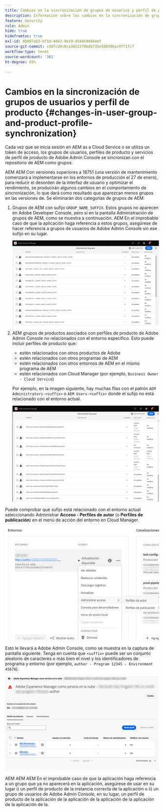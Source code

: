 ```yaml
---
title: Cambios en la sincronización de grupos de usuarios y perfil de producto
description: Información sobre los cambios en la sincronización de grupos de usuarios y perfiles de producto que llegan a AEM as a Cloud Service
feature: Security
role: Admin
hide: true
hidefromtoc: true
exl-id: 0b097ab3-bf1d-4d43-9e19-d544594844ef
source-git-commit: cddfcddc0ca3652270bdb735e580386ac9ff1fc7
workflow-type: tm+mt
source-wordcount: '361'
ht-degree: 65%

---
```


# Cambios en la sincronización de grupos de usuarios y perfil de producto {#changes-in-user-group-and-product-profile-synchronization}

Cada vez que se inicia sesión en AEM as a Cloud Service o se utiliza un token de acceso, los grupos de usuarios, perfiles de producto y servicios de perfil de producto de Adobe Admin Console se sincronizan con el repositorio de AEM como grupos.

AEM AEM Con versiones superiores a 18751 (una versión de mantenimiento comenzará a implementarse en los entornos de producción el 27 de enero), para reducir el desorden de la interfaz de usuario y optimizar el rendimiento, se producirán algunos cambios en el comportamiento de sincronización, lo que dará como resultado que aparezcan menos grupos en las versiones de. Se eliminarán dos categorías de grupos de AEM:

1. Grupos de AEM con sufijo `GROUP_NAME_SUFFIX`. Estos grupos no aparecen en Adobe Developer Console, pero sí en la pantalla Administración de grupos de AEM, como se muestra a continuación. AEM En el improbable caso de que la aplicación haga referencia a estos grupos, asegúrese de hacer referencia a grupos de usuarios de Adobe Admin Console sin ese sufijo en su lugar.

   ![Grupos eliminados 1](/help/security/assets/removed-groups-1.png)

1. AEM grupos de productos asociados con perfiles de producto de Adobe Admin Console no relacionados con el entorno específico. Esto puede incluir perfiles de producto que:

   * estén relacionados con otros productos de Adobe
   * estén relacionados con otros programas de AEM
   * estén relacionados con otros entornos de AEM en el mismo programa de AEM
   * estén relacionados con Cloud Manager (por ejemplo, `Business Owner - Cloud Service`)

   Por ejemplo, en la imagen siguiente, hay muchas filas con el patrón `AEM Administrators-<suffix>` o `AEM Users-<suffix>` donde el sufijo no está relacionado con el entorno actual.

   ![Grupos eliminados 2](/help/security/assets/removed-groups-2.png)

Puede comprobar qué sufijo está relacionado con el entorno actual seleccionando Administrar **Acceso - Perfiles de autor** (o **Perfiles de publicación**) en el menú de acción del entorno en Cloud Manager.

![Comprobar sufijos](/help/security/assets/suffix-check.png)

Esto le llevará a Adobe Admin Console, como se muestra en la captura de pantalla siguiente. Tenga en cuenta que `<suffix>` puede ser un conjunto aleatorio de caracteres o más bien el nivel y los identificadores de programa y entorno (por ejemplo, `author - Program 12345 - Environment 45678`).

![Sufijos en Admin Console](/help/security/assets/admin-console-profile-suffixes.png)

AEM AEM AEM En el improbable caso de que la aplicación haga referencia a un grupo que ya no aparecerá en la aplicación, asegúrese de usar en su lugar i) un perfil de producto de la instancia correcta de la aplicación o ii) un grupo de usuarios de Adobe Admin Console, en su lugar, un perfil de producto de la aplicación de la aplicación de la aplicación de la aplicación de la aplicación de la.

